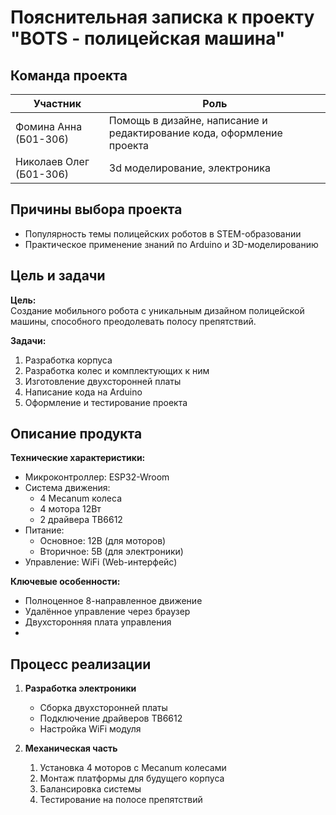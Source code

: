 # Пояснительная записка к проекту "BOTS - полицейская машина"

## Команда проекта
| Участник             | Роль                          | 
|----------------------|-------------------------------|
| Фомина Анна (Б01-306)| Помощь в дизайне, написание и редактирование кода, оформление проекта  | 
| Николаев Олег (Б01-306)| 3d моделирование, электроника|

## Причины выбора проекта
- Популярность темы полицейских роботов в STEM-образовании
- Практическое применение знаний по Arduino и 3D-моделированию

## Цель и задачи
**Цель:**  
Создание мобильного робота с уникальным дизайном полицейской машины, способного преодолевать полосу препятствий.

**Задачи:**  
1. Разработка корпуса
2. Разработка колес и комплектующих к ним
3. Изготовление двухсторонней платы
4. Написание кода на Arduino
5. Оформление и тестирование проекта


## Описание продукта
**Технические характеристики:**
- Микроконтроллер: ESP32-Wroom
- Система движения:
  - 4 Mecanum колеса
  - 4 мотора 12Вт
  - 2 драйвера TB6612
- Питание:
  - Основное: 12В (для моторов)
  - Вторичное: 5В (для электроники)
- Управление: WiFi (Web-интерфейс)

**Ключевые особенности:**
- Полноценное 8-направленное движение
- Удалённое управление через браузер
- Двухсторонняя плата управления
- 
## Процесс реализации
1. **Разработка электроники**  
   - Сборка двухсторонней платы
   - Подключение драйверов TB6612
   - Настройка WiFi модуля

2. **Механическая часть**  
   1. Установка 4 моторов с Mecanum колесами
   2. Монтаж платформы для будущего корпуса
   3. Балансировка системы
   4. Тестирование на полосе препятствий
